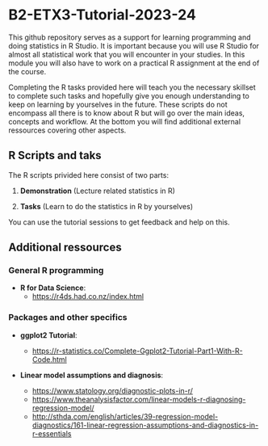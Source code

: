 # B2-ETX3-Tutorial-2023-24

This github repository serves as a support for learning programming and doing statistics in R Studio.
It is important because you will use R Studio for almost all statistical work that you will encounter in your studies.
In this module you will also have to work on a practical R assignment at the end of the course.

Completing the R tasks provided here will teach you the necessary skillset to complete such tasks and hopefully give you enough understanding to keep on learning by yourselves in the future.
These scripts do not encompass all there is to know about R but will go over the main ideas, concepts and workflow.
At the bottom you will find additional external ressources covering other aspects.

## R Scripts and taks
The R scripts privided here consist of two parts:

1. **Demonstration** (Lecture related statistics in R)


2. **Tasks** (Learn to do the statistics in R by yourselves)

You can use the tutorial sessions to get feedback and help on this.

## Additional ressources

### General R programming
- **R for Data Science**:
  - https://r4ds.had.co.nz/index.html

### Packages and other specifics
- **ggplot2 Tutorial**:
  -  https://r-statistics.co/Complete-Ggplot2-Tutorial-Part1-With-R-Code.html

- **Linear model assumptions and diagnosis**: 
  - https://www.statology.org/diagnostic-plots-in-r/
  - https://www.theanalysisfactor.com/linear-models-r-diagnosing-regression-model/
  - http://sthda.com/english/articles/39-regression-model-diagnostics/161-linear-regression-assumptions-and-diagnostics-in-r-essentials


